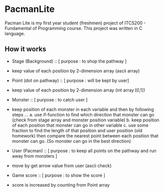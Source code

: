 # PacmanLite

Pacman Lite is my first year student (freshmen) project of ITCS200 - Fundamental of Programming course. 
This project was written in C language.

## How it works

-	Stage (Background) :: [ purpose : to shop the pathway ] 
  - keep value of each position by 2-dimension array (ascii array)
-	Point (dot on pathway) :: [ purpose : will be kept by user]
  -  keep value of each position by 2-dimension array (int array [0,1])
-	Monster ::  [ purpose : to catch user ]
  - keep position of each monster in each variable and then by following steps …
    a.	use if-function to find which direction that monster can go (check from stage array and monster position variable) 
    b.	keep position of each position that monster can go in other variable
    c.	use some fraction to find the length of that position and user position (old homework)  then compare the nearest point between each position that monster can go. (So monster can go in the best direction)

-	User (Pacman) ::  [ purpose : to keep all points on the pathway and run away from monsters ]
  - move by get arrow value from user (ascii check) 
-	Game score :: [ purpose : to show the score ]
  - score is increased by counting from Point array
